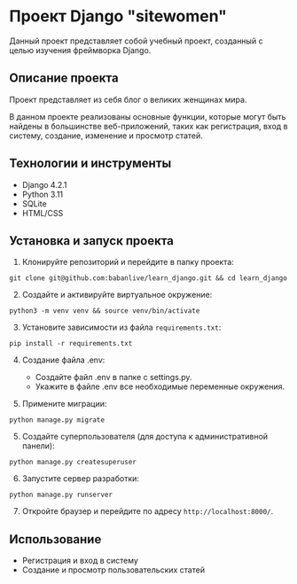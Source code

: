 # Проект Django "sitewomen"

Данный проект представляет собой учебный проект, созданный с целью изучения фреймворка Django.

## Описание проекта

Проект представляет из себя блог о великих женщинах мира.

В данном проекте реализованы основные функции, которые могут быть найдены в большинстве веб-приложений, таких как регистрация, вход в систему, создание, изменение и просмотр статей.

## Технологии и инструменты

- Django 4.2.1
- Python 3.11
- SQLite
- HTML/CSS

## Установка и запуск проекта

1. Клонируйте репозиторий и перейдите в папку проекта:

`git clone git@github.com:babanlive/learn_django.git && cd learn_django`

2. Создайте и активируйте виртуальное окружение:

`python3 -m venv venv && source venv/bin/activate`

3. Установите зависимости из файла `requirements.txt`:

`pip install -r requirements.txt`

4. Создание файла .env:
   
   - Создайте файл .env в папке с settings.py.
   - Укажите в файле .env все необходимые переменные окружения.

4. Примените миграции:

`python manage.py migrate`

5. Создайте суперпользователя (для доступа к административной панели):

`python manage.py createsuperuser`

6. Запустите сервер разработки:

`python manage.py runserver`

7. Откройте браузер и перейдите по адресу `http://localhost:8000/`.

## Использование

- Регистрация и вход в систему
- Создание и просмотр пользовательских статей
